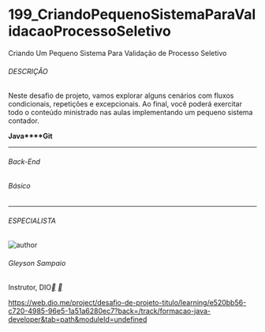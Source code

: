 # 199_CriandoPequenoSistemaParaValidacaoProcessoSeletivo
Criando Um Pequeno Sistema Para Validação de Processo Seletivo



###### DESCRIÇÃO

Neste desafio de projeto, vamos explorar alguns cenários com fluxos condicionais, repetições e excepcionais. Ao final, você poderá exercitar todo o conteúdo ministrado nas aulas implementando um pequeno sistema contador.

**Java****Git**

------

###### Back-End

###### Básico

------

###### ESPECIALISTA

![author](https://hermes.digitalinnovation.one/users/author/photos/f929354f-0863-432a-a53b-58a32157fd29.jpg)

###### Gleyson Sampaio

Instrutor, DIO[**](https://www.linkedin.com/in/glysns/) [**](https://github.com/glysns/)



https://web.dio.me/project/desafio-de-projeto-titulo/learning/e520bb56-c720-4985-96e5-1a51a6280ec7?back=/track/formacao-java-developer&tab=path&moduleId=undefined
